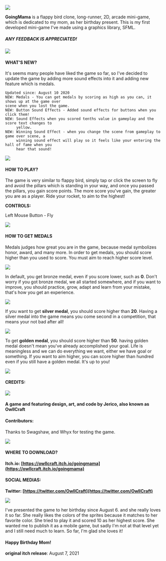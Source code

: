 ![](https://img.itch.zone/aW1nLzY2ODIyMjMucG5n/original/qowVjR.png)  


**GoingMama**  is a flappy bird clone, long-runner, 2D, arcade mini-game, which is dedicated to my mom, as her birthday present. This is my first developed mini-game I've made using a graphics library, SFML.

##### ANY FEEDBACK IS APPRECIATED!
![](https://img.itch.zone/aW1nLzY2ODIyMjMucG5n/original/qowVjR.png)
#### WHAT'S NEW?
It's seems many people have liked the game so far, so I've decided to update the game by adding more sound effects into it and adding new feature which is medals.
```
Updated since: August 10 2020
NEW: Medals - You can get medals by scoring as high as you can, it shows up at the game over 
scene when you lost the game. 
NEW: Button Sound Effects - Added sound effects for buttons when you click them!
NEW: Sound Effects when you scored tenths value in gameplay and the score text changes to 
	 yellow.
NEW: Winning Sound Effect - when you change the scene from gameplay to game over scene, a 
	 winning sound effect will play so it feels like your entering the hall of fame when you 
	 hear that sound!
```

![](https://img.itch.zone/aW1nLzY2ODIyMjMucG5n/original/qowVjR.png)  

#### HOW TO PLAY?

The game is very similar to flappy bird, simply tap or click the screen to fly and avoid the pillars which is standing in your way, and once you passed the pillars, you gain score points. The more score you've gain, the greater you are as a player. Ride your rocket, to aim to the highest!

**CONTROLS:**  

Left Mouse Button - Fly

![](https://img.itch.zone/aW1nLzY2ODIyMjUucG5n/original/wy%2Fyx0.png)
#### HOW TO GET MEDALS
Medals judges how great you are in the game, because medal symbolizes honor, award, and many more. In order to get medals, you should score higher than you used to score. You must aim to reach higher score level.

![](https://img.itch.zone/aW1nLzY3MDkwMzkucG5n/original/cPI%2Byi.png)

In default, you get bronze medal, even if you score lower, such as **0**. Don't worry if you got bronze medal, we all started somewhere, and if you want to improve, you should practice, grow, adapt and learn from your mistake, that's how you get an experience.

![](https://img.itch.zone/aW1nLzY3MDkwNDMucG5n/original/RGeqP2.png)

If you want to get **silver medal**, you should score higher than **20**. Having a silver medal into the game means you come second in a competition, that means your not bad after all!

![](https://img.itch.zone/aW1nLzY3MDkwNDEucG5n/original/kHUtLo.png)

To get **golden medal**, you should score higher than **50**. having golden medal doesn't mean you've already accomplished your goal. Life is meaningless and we can do everything we want, either we have goal or something. If you want to aim higher, you can score higher than hundred even if you still have a golden medal. It's up to you!

![](https://img.itch.zone/aW1nLzY2ODIyMjUucG5n/original/wy%2Fyx0.png)  

#### CREDITS:

![](https://img.itch.zone/aW1nLzY2ODIwNTcucG5n/original/AUQR%2Bi.png)  

#### A game and featuring design, art, and code by Jerico, also known as OwllCraft

#### Contributors:

Thanks to Swagshaw, and Whyx for testing the game.

![](https://img.itch.zone/aW1nLzY2ODIyMjUucG5n/original/wy%2Fyx0.png)  

#### WHERE TO DOWNLOAD?
**Itch.io: [https://owllcraft.itch.io/goingmama](https://owllcraft.itch.io/goingmama)**

#### SOCIAL MEDIAS:

**Twitter: [https://twitter.com/OwllCraft](https://twitter.com/OwllCraft)**

![](https://img.itch.zone/aW1nLzY2ODIyMjUucG5n/original/wy%2Fyx0.png)

I've presented the game to her birthday since August 6. and she really loves it so far. She really likes the colors of the sprites because it matches to her favorite color. She tried to play it and scored 10 as her highest score. She wanted me to publish it as a mobile game, but sadly I'm not at that level yet and I still need much to learn. So far, I'm glad she loves it!

#### Happy Birthday Mom!

**original itch release**: August 7, 2021
